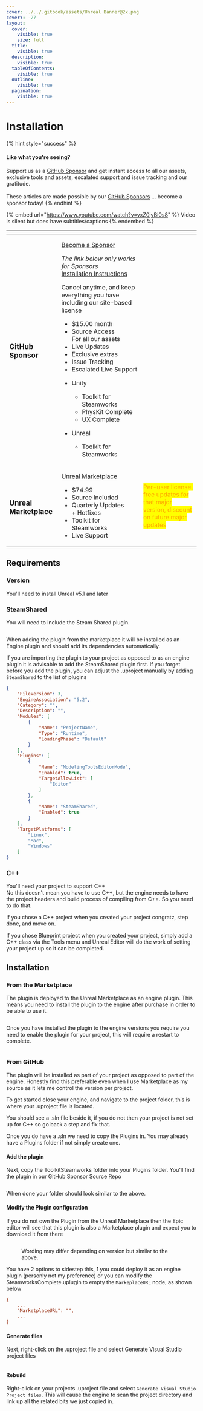 ```yaml
---
cover: ../../.gitbook/assets/Unreal Banner@2x.png
coverY: -27
layout:
  cover:
    visible: true
    size: full
  title:
    visible: true
  description:
    visible: true
  tableOfContents:
    visible: true
  outline:
    visible: true
  pagination:
    visible: true
---
```


# Installation

{% hint style="success" %}
#### Like what you're seeing?

Support us as a [GitHub Sponsor](../../become-a-sponsor/) and get instant access to all our assets, exclusive tools and assets, escalated support and issue tracking and our gratitude.\
\
These articles are made possible by our [GitHub Sponsors](../../become-a-sponsor/) ... become a sponsor today!
{% endhint %}

{% embed url="https://www.youtube.com/watch?v=vxZ0jvBi0s8" %}
Video is silent but does have subtitles/captions
{% endembed %}

<table data-card-size="large" data-view="cards"><thead><tr><th></th><th></th><th></th></tr></thead><tbody><tr><td><h3>GitHub Sponsor</h3></td><td><p><a href="https://github.com/sponsors/heathen-engineering">Become a Sponsor</a></p><p><em>The link below only works for Sponsors</em><br><a href="https://github.com/heathen-engineering/SourceRepo">Installation Instructions</a></p><p>Cancel anytime, and keep everything you have including our site-based license</p><ul><li>$15.00 month</li><li>Source Access<br>For all our assets</li><li>Live Updates</li><li>Exclusive extras</li><li>Issue Tracking</li><li>Escalated Live Support</li><li><p>Unity</p><ul><li>Toolkit for Steamworks</li><li>PhysKit Complete</li><li>UX Complete</li></ul></li><li><p>Unreal</p><ul><li>Toolkit for Steamworks</li></ul></li></ul></td><td></td></tr><tr><td><h3>Unreal Marketplace</h3></td><td><p><a href="https://www.unrealengine.com/marketplace/en-US/product/ad658ddf5c434478acb95f9091ea279c">Unreal Marketplace</a></p><ul><li>$74.99</li><li>Source Included</li><li>Quarterly Updates<br>+ Hotfixes</li><li>Toolkit for Steamworks</li><li>Live Support</li></ul></td><td><mark style="color:orange;">Per-user license, free updates for that major version, discount on future major updates</mark></td></tr></tbody></table>

## Requirements

### Version

You'll need to install Unreal v5.1 and later

### SteamShared

You will need to include the Steam Shared plugin.

<figure><img src="../../.gitbook/assets/image.png" alt=""><figcaption></figcaption></figure>

When adding the plugin from the marketplace it will be installed as an Engine plugin and should add its dependencies automatically.

If you are importing the plugin to your project as opposed to as an engine plugin it is advisable to add the SteamShared plugin first. If you forget before you add the plugin, you can adjust the .uproject manually by adding `SteamShared` to the list of plugins

```json
{
	"FileVersion": 3,
	"EngineAssociation": "5.2",
	"Category": "",
	"Description": "",
	"Modules": [
		{
			"Name": "ProjectName",
			"Type": "Runtime",
			"LoadingPhase": "Default"
		}
	],
	"Plugins": [
		{
			"Name": "ModelingToolsEditorMode",
			"Enabled": true,
			"TargetAllowList": [
				"Editor"
			]
		},
		{
			"Name": "SteamShared",
			"Enabled": true
		}
	],
	"TargetPlatforms": [
		"Linux",
		"Mac",
		"Windows"
	]
}
```

### C++

You'll need your project to support C++\
No this doesn't mean you have to use C++, but the engine needs to have the project headers and build process of compiling from C++. So you need to do that.

If you chose a C++ project when you created your project congratz, step done, and move on.

If you chose Blueprint project when you created your project, simply add a C++ class via the Tools menu and Unreal Editor will do the work of setting your project up so it can be completed.

## Installation

### From the Marketplace

The plugin is deployed to the Unreal Marketplace as an engine plugin. This means you need to install the plugin to the engine after purchase in order to be able to use it.

<figure><img src="../../.gitbook/assets/image (367).png" alt=""><figcaption></figcaption></figure>

Once you have installed the plugin to the engine versions you require you need to enable the plugin for your project, this will require a restart to complete.

<figure><img src="../../.gitbook/assets/image (368).png" alt=""><figcaption></figcaption></figure>

### From GitHub

The plugin will be installed as part of your project as opposed to part of the engine. Honestly find this preferable even when I use Marketplace as my source as it lets me control the version per project.

To get started close your engine, and navigate to the project folder, this is where your .uproject file is located.

You should see a .sln file beside it, if you do not then your project is not set up for C++ so go back a step and fix that.

Once you do have a .sln we need to copy the Plugins in. You may already have a Plugins folder if not simply create one.

#### Add the plugin

Next, copy the ToolkitSteamworks folder into your Plugins folder. You'll find the plugin in our GitHub Sponsor Source Repo

<figure><img src="../../.gitbook/assets/image (411).png" alt=""><figcaption></figcaption></figure>

When done your folder should look similar to the above.

#### Modify the Plugin configuration

If you do not own the Plugin from the Unreal Marketplace then the Epic editor will see that this plugin is also a Marketplace plugin and expect you to download it from there

<figure><img src="../../.gitbook/assets/image (2) (1).png" alt=""><figcaption><p>Wording may differ depending on version but similar to the above.</p></figcaption></figure>

You have 2 options to sidestep this, 1 you could deploy it as an engine plugin (personly not my preference) or you can modify the SteamworksComplete.uplugin to empty the `MarkeplaceURL` node, as shown below

```ini
{
    ...
    "MarketplaceURL": "",
    ...
}
```

#### Generate files

Next, right-click on the .uproject file and select Generate Visual Studio project files

<figure><img src="../../.gitbook/assets/image (369).png" alt=""><figcaption></figcaption></figure>

#### Rebuild

Right-click on your projects .uproject file and select `Generate Visual Studio Project files`. This will cause the engine to scan the project directory and link up all the related bits we just copied in.
